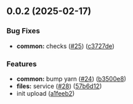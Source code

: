 

## 0.0.2 (2025-02-17)


### Bug Fixes


* **common:** checks ([#25](https://github.com/atls/services/issues/25)) ([c3727de](https://github.com/atls/services/commit/c3727de8633f769cce321cf048a773c229d47598))

### Features


* **common:** bump yarn ([#24](https://github.com/atls/services/issues/24)) ([b3500e8](https://github.com/atls/services/commit/b3500e841eff28778a4d69790eb8ee67ee213b7f))
* **files:** service ([#28](https://github.com/atls/services/issues/28)) ([57b6d12](https://github.com/atls/services/commit/57b6d12893d5c10065506e347b1b13715b2f8c36))
* init upload ([a1feeb2](https://github.com/atls/services/commit/a1feeb26234a52a67388d2a551ef0afc60460c07))


